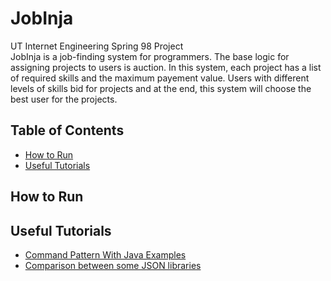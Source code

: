 # JobInja
UT Internet Engineering Spring 98 Project  
JobInja is a job-finding system for programmers. The base logic for assigning projects to users is auction. In this system, each project has a list of required skills and the maximum payement value. Users with different levels of skills bid for projects and at the end, this system will choose the best user for the projects.

## Table of Contents
* [How to Run](#how-to-run)
* [Useful Tutorials](#useful-tutorials)


## How to Run


## Useful Tutorials

* [Command Pattern With Java Examples](https://dzone.com/articles/design-patterns-command)
* [Comparison between some JSON libraries](https://blog.overops.com/the-ultimate-json-library-json-simple-vs-gson-vs-jackson-vs-json/)

